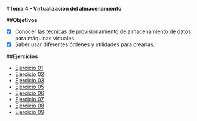 #**Tema 4 - Virtualización del almacenamiento**

##**Objetivos**

- [x] Conocer las técnicas de provisionamiento de almacenamiento de datos para máquinas virtuales.
- [x] Saber usar diferentes órdenes y utilidades para crearlas.

##**Ejercicios**

- [Ejercicio 01](https://github.com/Elirova/IV2K13/blob/master/Tema4/ejercicio01.md)
- [Ejercicio 02](https://github.com/Elirova/IV2K13/blob/master/Tema4/ejercicio02.md)
- [Ejercicio 03](https://github.com/Elirova/IV2K13/blob/master/Tema4/ejercicio04.md)
- [Ejercicio 05](https://github.com/Elirova/IV2K13/blob/master/Tema4/ejercicio04.md)
- [Ejercicio 06](https://github.com/Elirova/IV2K13/blob/master/Tema4/ejercicio06.md)
- [Ejercicio 07](https://github.com/Elirova/IV2K13/blob/master/Tema4/ejercicio07.md)
- [Ejercicio 08](https://github.com/Elirova/IV2K13/blob/master/Tema4/ejercicio08.md)
- [Ejercicio 09](https://github.com/Elirova/IV2K13/blob/master/Tema4/ejercicio09.md)
